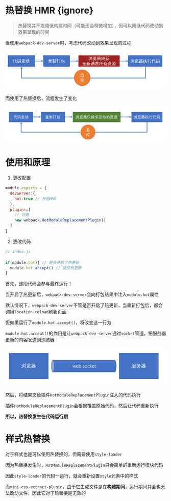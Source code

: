 # 热替换 HMR {ignore}

> 热替换并不能降低构建时间（可能还会稍微增加），但可以降低代码改动到效果呈现的时间

当使用`webpack-dev-server`时，考虑代码改动到效果呈现的过程

![|400](assets/2020-02-21-14-20-49.png)

而使用了热替换后，流程发生了变化

![|400](assets/2020-02-21-14-22-32.png)

# 使用和原理

1. 更改配置

```js
module.exports = {
  devServer:{
    hot:true // 开启HMR
  },
  plugins:[ 
    // 可选
    new webpack.HotModuleReplacementPlugin()
  ]
}
```

2. 更改代码

```js
// index.js

if(module.hot){ // 是否开启了热更新
  module.hot.accept() // 接受热更新
}
```

首先，这段代码会参与最终运行！

当开启了热更新后，`webpack-dev-server`会向打包结果中注入`module.hot`属性

默认情况下，`webpack-dev-server`不管是否开启了热更新，当重新打包后，都会调用`location.reload`刷新页面

但如果运行了`module.hot.accept()`，将改变这一行为

`module.hot.accept()`的作用是让`webpack-dev-server`通过`socket`管道，把服务器更新的内容发送到浏览器

![|300](assets/2020-02-21-14-34-05.png)

然后，将结果交给插件`HotModuleReplacementPlugin`注入的代码执行

插件`HotModuleReplacementPlugin`会根据覆盖原始代码，然后让代码重新执行

**所以，热替换发生在代码运行期**

# 样式热替换

对于样式也是可以使用热替换的，但需要使用`style-loader`

因为热替换发生时，`HotModuleReplacementPlugin`只会简单的重新运行模块代码

因此`style-loader`的代码一运行，就会重新设置`style`元素中的样式

而`mini-css-extract-plugin`，由于它生成文件是在**构建期间**，运行期间并会也无法改动文件，因此它对于热替换是无效的
